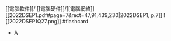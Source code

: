 [[電腦軟件]]/ [[電腦硬件]]/[[電腦網絡]]
[[2022DSEP1.pdf#page=7&rect=47,91,439,230|2022DSEP1, p.7]]
![[2022DSEP1Q27.png]] #flashcard 
- A
<!--ID: 1730705096605-->


